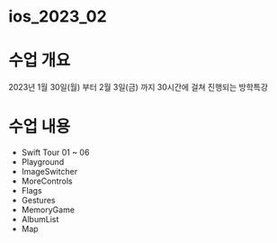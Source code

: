 # ios_2023_02

# 수업 개요
2023년 1월 30일(월) 부터 2월 3일(금) 까지 30시간에 걸쳐 진행되는 방학특강

# 수업 내용
* Swift Tour 01 ~ 06
* Playground
* ImageSwitcher
* MoreControls
* Flags
* Gestures
* MemoryGame
* AlbumList
* Map
